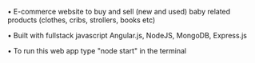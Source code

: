 • E-commerce website to buy and sell (new and used) baby related products (clothes, cribs, strollers, books etc)

• Built with fullstack javascript Angular.js, NodeJS, MongoDB, Express.js

• To run this web app type "node start" in the terminal
